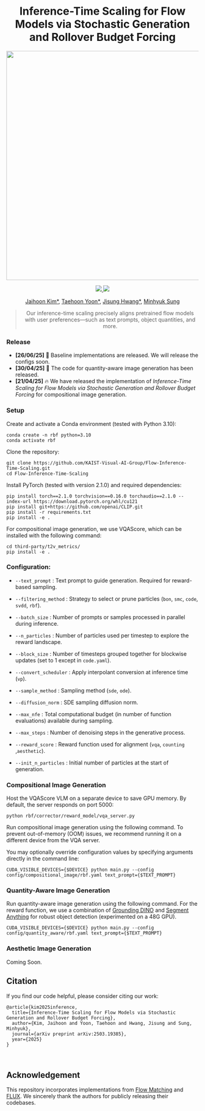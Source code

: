 <h1 align="center">Inference-Time Scaling for Flow Models via Stochastic Generation and Rollover Budget Forcing</h1>

<!-- Title image -->
<p align="center">
  <img src="./asset/teaser.jpg" width="600"/>
</p>

<!-- Badges -->
<p align="center">
  <a href="https://arxiv.org/abs/2503.19385">
    <img src="https://img.shields.io/badge/arXiv-2503.19385-b31b1b.svg" />
  </a>
  <a href="https://flow-inference-time-scaling.github.io/">
    <img src="https://img.shields.io/badge/Website-rbf.github.io-blue.svg" />
  </a>
</p>

<!-- Authors -->
<p align="center">
  <a href="https://jh27kim.github.io">Jaihoon Kim*</a>,
  <a href="https://github.com/taehoon-yoon">Taehoon Yoon*</a>,
  <a href="https://github.com/Jisung0111">Jisung Hwang*</a>,
  <a href="https://mhsung.github.io">Minhyuk Sung</a>
</p>

<blockquote align="center">
  Our inference-time scaling precisely aligns pretrained flow models with user preferences—such as text prompts, object quantities, and more.
</blockquote>


<!-- Release Note -->
### Release
- **[26/06/25]** 📝 Baseline implementations are released. We will release the configs soon. 
- **[30/04/25]** 🚀 The code for quantity-aware image generation has been released. 
- **[21/04/25]** 🔥 We have released the implementation of _Inference-Time Scaling for Flow Models via Stochastic Generation and Rollover Budget Forcing_ for compositional image generation. 


<!-- Setup -->
### Setup

Create and activate a Conda environment (tested with Python 3.10):

```
conda create -n rbf python=3.10
conda activate rbf
```

Clone the repository:
```
git clone https://github.com/KAIST-Visual-AI-Group/Flow-Inference-Time-Scaling.git
cd Flow-Inference-Time-Scaling
```

Install PyTorch (tested with version 2.1.0) and required dependencies:
```
pip install torch==2.1.0 torchvision==0.16.0 torchaudio==2.1.0 --index-url https://download.pytorch.org/whl/cu121
pip install git+https://github.com/openai/CLIP.git
pip install -r requirements.txt
pip install -e .
```

For compositional image generation, we use VQAScore, which can be installed with the following command:
```
cd third-party/t2v_metrics/
pip install -e .
```

### Configuration:
  - `--text_prompt` : Text prompt to guide generation. Required for reward-based sampling.

  - `--filtering_method` : Strategy to select or prune particles (`bon`, `smc`, `code`, `svdd`, `rbf`).

  - `--batch_size` : Number of prompts or samples processed in parallel during inference.

  - `--n_particles` : Number of particles used per timestep to explore the reward landscape.

  - `--block_size` : Number of timesteps grouped together for blockwise updates (set to 1 except in `code.yaml`).

  - `--convert_scheduler` : Apply interpolant conversion at inference time (`vp`).

  - `--sample_method` : Sampling method (`sde`, `ode`).

  - `--diffusion_norm` : SDE sampling diffusion norm.

  - `--max_nfe` : Total computational budget (in number of function evaluations) available during sampling. 

  - `--max_steps` : Number of denoising steps in the generative process.

  - `--reward_score` : Reward function used for alignment (`vqa`, `counting` ,`aesthetic`).

  - `--init_n_particles` : Initial number of particles at the start of generation.


</details>

### Compositional Image Generation
Host the VQAScore VLM on a separate device to save GPU memory. By default, the server responds on port 5000:
```
python rbf/corrector/reward_model/vqa_server.py
```

Run compositional image generation using the following command. To prevent out-of-memory (OOM) issues, we recommend running it on a different device from the VQA server. 

You may optionally override configuration values by specifying arguments directly in the command line:
```
CUDA_VISIBLE_DEVICES={$DEVICE} python main.py --config config/compositional_image/rbf.yaml text_prompt={$TEXT_PROMPT}
```


### Quantity-Aware Image Generation
Run quantity-aware image generation using the following command. For the reward function, we use a combination of [Grounding DINO](https://arxiv.org/abs/2303.05499) and [Segment Anything](https://arxiv.org/abs/2304.02643) for robust object detection (experimented on a 48G GPU).
```
CUDA_VISIBLE_DEVICES={$DEVICE} python main.py --config config/quantity_aware/rbf.yaml text_prompt={$TEXT_PROMPT}
```

### Aesthetic Image Generation
Coming Soon.


## Citation
If you find our code helpful, please consider citing our work:
```
@article{kim2025inference,
  title={Inference-Time Scaling for Flow Models via Stochastic Generation and Rollover Budget Forcing},
  author={Kim, Jaihoon and Yoon, Taehoon and Hwang, Jisung and Sung, Minhyuk},
  journal={arXiv preprint arXiv:2503.19385},
  year={2025}
}
```

<br />

## Acknowledgement 
This repository incorporates implementations from [Flow Matching](https://github.com/facebookresearch/flow_matching) and [FLUX](https://github.com/black-forest-labs/flux). We sincerely thank the authors for publicly releasing their codebases. 
